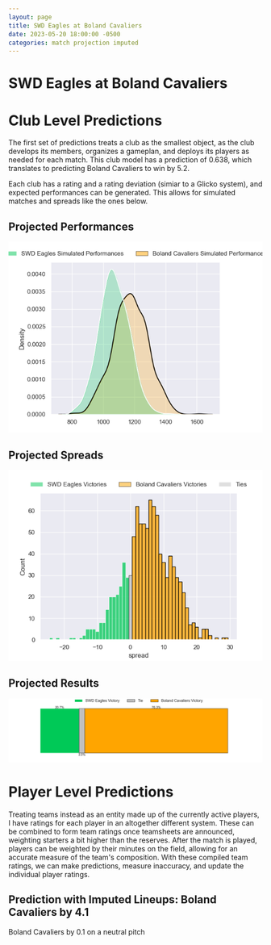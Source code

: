 ```yaml
---  
layout: page  
title: SWD Eagles at Boland Cavaliers  
date: 2023-05-20 18:00:00 -0500  
categories: match projection imputed  
---
```

# SWD Eagles at Boland Cavaliers

# Club Level Predictions


The first set of predictions treats a club as the smallest object, as the club develops its members, organizes a gameplan, and deploys its players as needed for each match. This club model has a prediction of 0.638, which translates to predicting Boland Cavaliers to win by 5.2.

Each club has a rating and a rating deviation (simiar to a Glicko system), and expected performances can be generated. This allows for simulated matches and spreads like the ones below.
## Projected Performances


![Projected Performances](plots/performances_2023-05-20-BolandCavaliers-SWDEagles.png)
## Projected Spreads


![Projected Spreads](plots/spreads_2023-05-20-BolandCavaliers-SWDEagles.png)
## Projected Results


![Projected Results](plots/resultbar_2023-05-20-BolandCavaliers-SWDEagles.png)
# Player Level Predictions


Treating teams instead as an entity made up of the currently active players, I have ratings for each player in an altogether different system. These can be combined to form team ratings once teamsheets are announced, weighting starters a bit higher than the reserves. After the match is played, players can be weighted by their minutes on the field, allowing for an accurate measure of the team's composition. With these compiled team ratings, we can make predictions, measure inaccuracy, and update the individual player ratings.
## Prediction with Imputed Lineups: Boland Cavaliers by 4.1


Boland Cavaliers by 0.1 on a neutral pitch

